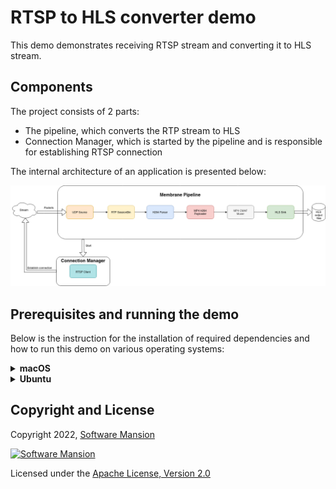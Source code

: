 # RTSP to HLS converter demo

This demo demonstrates receiving RTSP stream and converting it to HLS stream.

## Components

The project consists of 2 parts:

- The pipeline, which converts the RTP stream to HLS
- Connection Manager, which is started by the pipeline and is responsible for establishing RTSP connection

The internal architecture of an application is presented below:

![Application scheme](doc_assets/RTSP_to_HLS_pipeline.png)

## Prerequisites and running the demo

Below is the instruction for the installation of required dependencies and how to run this demo on various operating systems:

<details>
<summary>
<b>macOS</b>
</summary>

### Prerequisites

In order to run this demo you have to run it on a machine with a publicly visible ip address.

Make sure you have [FFmpeg](https://www.ffmpeg.org/) installed on your machine - you are going to
use it to play the stream. We advise to use FFmpeg 5.0 or newer.

```shell
brew install ffmpeg
```

Furthermore, make sure you have Elixir installed on your machine. For installation details, see: https://elixir-lang.org/install.html

### Running the demo

To run the demo, clone the `membrane_demo` repository and checkout to the demo directory:

```shell
git clone https://github.com/membraneframework/membrane_demo
cd membrane_demo/rtsp_to_hls
```

You can configure the parameters for the converter in the `Application` module:

##### lib/application.ex

```elixir
@rtsp_stream_url "rtsp://rtsp.membrane.work:554/testsrc.264"
@output_path "hls_output"
@rtp_port 20000
```

By default we use our sample RTSP stream at rtsp.membrane.work.

Then you need to download the dependencies of the mix project:

```shell
mix deps.get
```

You may be asked to install `Hex` and then `rebar3`.

> In case of issues with compilation of membrane_h264_ffmpeg_plugin, enter:
>
> ```shell
> mix deps.update bundlex
> ```
>
> and then install pkg-config:
>
> ```shell
> brew install pkg-config
> ```

Finally, you can start the pipeline by running:

```shell
mix run --no-halt
```

After a moment the pipeline will start generating HLS output files. In order to watch the stream we need to serve those files, e.g. by using python http server:

```shell
python3 -m http.server 8000
```

You can then play the stream using ffmpeg:

```shell
ffplay http://localhost:8000/hls_output/index.m3u8
```

</details>

<details>
<summary>
<b>Ubuntu</b>
</summary>

In order to run this demo you have to run it on a machine with a publicly visible ip address.

Make sure you have [FFmpeg](https://www.ffmpeg.org/) installed on your machine - you are going to
use it to play the stream. We advise to use FFmpeg 5.0 or newer.

Ubuntu

```shell
apt install ffmpeg
```

Furthermore, make sure you have Elixir installed on your machine. For installation details, see: https://elixir-lang.org/install.html

On Ubuntu, we recommend installation through `asdf`, see: https://asdf-vm.com/guide/getting-started.html

### Running the demo

To run the demo, clone the `membrane_demo` repository and checkout to the demo directory:

```shell
git clone https://github.com/membraneframework/membrane_demo
cd membrane_demo/rtsp_to_hls
```

You can configure the parameters for the converter in the `Application` module:

##### lib/application.ex

```elixir
@rtsp_stream_url "rtsp://rtsp.membrane.work:554/testsrc.264"
@output_path "hls_output"
@rtp_port 20000
```

By default we use our sample RTSP stream at rtsp.membrane.work.

Then you need to download the dependencies of the mix project:

```shell
mix deps.get
```

You may be asked to install `Hex` and then `rebar3`.

> In case of installation issues with Hex on Ubuntu, try updating the system packages first by entering the command:
>
> ```shell
> sudo apt-get update
> ```

> In case of issues with compilation of membrane_h264_ffmpeg_plugin, enter:
>
> ```shell
> mix deps.update bundlex
> ```

Finally, you can start the pipeline by running:

```shell
mix run --no-halt
```

After a moment the pipeline will start generating HLS output files. In order to watch the stream we need to serve those files, e.g. by using python http server:

```shell
python3 -m http.server 8000
```

You can then play the stream using ffmpeg:

```shell
ffplay http://localhost:8000/hls_output/index.m3u8
```

</details>

## Copyright and License

Copyright 2022, [Software Mansion](https://swmansion.com/?utm_source=git&utm_medium=readme&utm_campaign=membrane)

[![Software Mansion](https://membraneframework.github.io/static/logo/swm_logo_readme.png)](https://swmansion.com/?utm_source=git&utm_medium=readme&utm_campaign=membrane)

Licensed under the [Apache License, Version 2.0](LICENSE)
